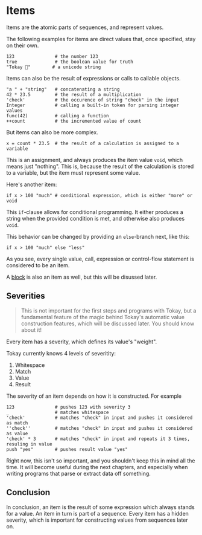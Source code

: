 # Items

Items are the atomic parts of sequences, and represent values.

The following examples for items are direct values that, once specified, stay on their own.

```tokay
123               # the number 123
true              # the boolean value for truth
"Tokay 🦎"        # a unicode string
```

Items can also be the result of expressions or calls to callable objects.

```tokay
"a " + "string"   # concatenating a string
42 * 23.5         # the result of a multiplication
'check'           # the occurence of string "check" in the input
Integer           # calling a built-in token for parsing integer values
func(42)          # calling a function
++count           # the incremented value of count
```

But items can also be more complex.

```tokay
x = count * 23.5  # the result of a calculation is assigned to a variable
```

This is an assignment, and always produces the item value `void`, which means just "nothing". This is, because the result of the calculation is stored to a variable, but the item must represent some value.

Here's another item:
```tokay
if x > 100 "much" # conditional expression, which is either "more" or void
```

This `if`-clause allows for conditional programming. It either produces a string when the provided condition is met, and otherwise also produces `void`.

This behavior can be changed by providing an `else`-branch next, like this:

```tokay
if x > 100 "much" else "less"
```

As you see, every single value, call, expression or control-flow statement is considered to be an item.

A [block](blocks.html) is also an item as well, but this will be disussed later.

## Severities

> This is not important for the first steps and programs with Tokay, but a fundamental feature of the magic behind Tokay's automatic value construction features, which will be discussed later. You should know about it!

Every item has a severity, which defines its value's "weight".

Tokay currently knows 4 levels of severitity:

1. Whitespace
2. Match
3. Value
4. Result

The severity of an item depends on how it is constructed. For example

```tokay
123               # pushes 123 with severity 3
_                 # matches whitespace
'check'           # matches "check" in input and pushes it considered as match
''check''         # matches "check" in input and pushes it considered as value
'check' * 3       # matches "check" in input and repeats it 3 times, resuling in value
push "yes"        # pushes result value "yes"
```

Right now, this isn't so important, and you shouldn't keep this in mind all the time. It will become useful during the next chapters, and especially when writing programs that parse or extract data off something.

## Conclusion


In conclusion, an item is the result of some expression which always stands for a value. An item in turn is part of a sequence. Every item has a hidden severity, which is important for constructing values from sequences later on.
